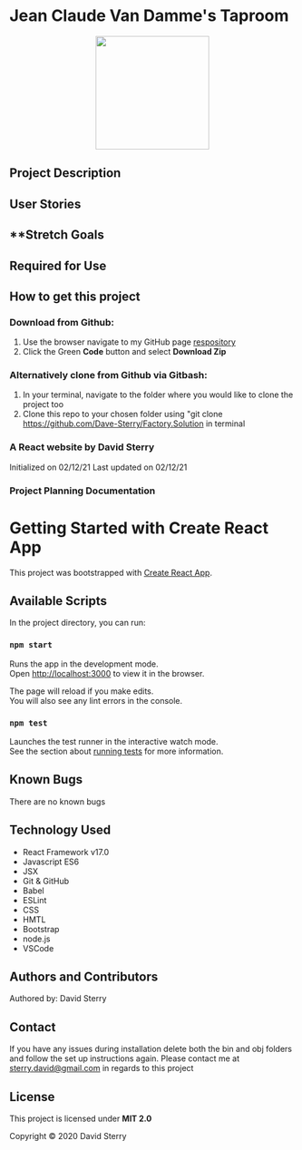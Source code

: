 # Jean Claude Van Damme's Taproom
<div align="center">
<img src="https://github.com/Dave-Sterry.png" width="200px" height="auto">
</div>

## **Project Description**

## **User Stories**

## **Stretch Goals

## **Required for Use**

## **How to get this project** 

### Download from Github:
1. Use the browser navigate to my GitHub page [respository](https://github.com/Dave-Sterry/Factory.Solution)
2. Click the Green **Code** button and select **Download Zip**

### Alternatively clone from Github via Gitbash:
1. In your terminal, navigate to the folder where you would like to clone the project too
2. Clone this repo to your chosen folder using "git clone https://github.com/Dave-Sterry/Factory.Solution in terminal

### A React website by David Sterry 
Initialized on 02/12/21
Last updated on 02/12/21

### Project Planning Documentation 


# Getting Started with Create React App

This project was bootstrapped with [Create React App](https://github.com/facebook/create-react-app).

## Available Scripts

In the project directory, you can run:

### `npm start`

Runs the app in the development mode.\
Open [http://localhost:3000](http://localhost:3000) to view it in the browser.

The page will reload if you make edits.\
You will also see any lint errors in the console.

### `npm test`

Launches the test runner in the interactive watch mode.\
See the section about [running tests](https://facebook.github.io/create-react-app/docs/running-tests) for more information.

<!-- ### `npm run build`

Builds the app for production to the `build` folder.\
It correctly bundles React in production mode and optimizes the build for the best performance.

The build is minified and the filenames include the hashes.\
Your app is ready to be deployed!

See the section about [deployment](https://facebook.github.io/create-react-app/docs/deployment) for more information.

### `npm run eject`

**Note: this is a one-way operation. Once you `eject`, you can’t go back!**

If you aren’t satisfied with the build tool and configuration choices, you can `eject` at any time. This command will remove the single build dependency from your project.

Instead, it will copy all the configuration files and the transitive dependencies (webpack, Babel, ESLint, etc) right into your project so you have full control over them. All of the commands except `eject` will still work, but they will point to the copied scripts so you can tweak them. At this point you’re on your own.

You don’t have to ever use `eject`. The curated feature set is suitable for small and middle deployments, and you shouldn’t feel obligated to use this feature. However we understand that this tool wouldn’t be useful if you couldn’t customize it when you are ready for it. -->


## **Known Bugs**
There are no known bugs

## **Technology Used**
* React Framework v17.0
* Javascript ES6
* JSX
* Git & GitHub
* Babel
* ESLint
* CSS
* HMTL
* Bootstrap
* node.js
* VSCode
## **Authors and Contributors**
Authored by: David Sterry

## **Contact**
If you have any issues during installation delete both the bin and obj folders and follow the set up instructions again. Please contact me at sterry.david@gmail.com in regards to this project

## **License**

This project is licensed under **MIT 2.0**

Copyright © 2020 David Sterry
